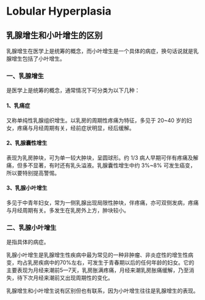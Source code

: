# Lobular Hyperplasia


## 乳腺增生和小叶增生的区别
乳腺增生在医学上是统筹的概念，而小叶增生是一个具体的病症，换句话说就是乳腺增生包括了小叶增生。

### 一、乳腺增生
是医学上是统筹的概念，通常情况下可分类为以下几种：
#### 1、乳痛症
又称单纯性乳腺组织增生。以乳房的周期性疼痛为特征，多见于 20~40 岁的妇女，疼痛与月经周期有关，经前症状明显，经后缓解。
#### 2、乳腺囊性增生
表现为乳房肿块，可为单一较大肿块，呈圆球形。约 1/3 病人早期可伴有疼痛及解痛，但多不显著，有时还有乳头溢液。乳腺囊性增生中约 3%~8% 可发生癌变，所以要特别提高警惕。
#### 3、乳腺小叶增生
多见于中青年妇女，常为一侧乳腺出现局限性肿块，伴疼痛，亦可双侧发病，疼痛与月经周期有关。多发生在乳房外上方，肿块较小。

### 二、乳腺小叶增生
是指具体的病症。

乳腺小叶增生是乳腺增生性疾病中最为常见的一种非肿瘤、非炎症性的增生性病变，均占乳房疾病中的70%左右，可发生于青春期以后的任何年龄的妇女。它的主要表现为月经来潮前5—7天，乳房胀满疼痛，月经来潮乳房胀痛缓解，乃至消失，待下次月经来潮前又出现周期性的变化。

乳腺增生和小叶增生说有区别但也有联系，因为小叶增生往往是乳腺增生的表现。

